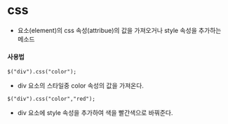 # css

- 요소(element)의  css 속성(attribue)의 값을 가져오거나 style 속성을 추가하는 메소드

#### 사용법
```
$("div").css("color");
```

- div 요소의 스타일중 color 속성의 값을 가져온다.

```
$("div").css("color","red");
```

- div 요소에 style 속성을 추가하여 색을 빨간색으로 바꿔준다.
